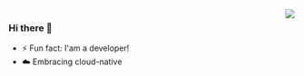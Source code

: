 <img align="right" src="https://github-readme-stats.vercel.app/api?username=leondevlifelog&count_private=true&show_icons=true"/>

### Hi there 👋

- ⚡ Fun fact: I'am a developer!
- :cloud: Embracing cloud-native
<!--
**LeonDevLifeLog/leondevlifelog** is a ✨ _special_ ✨ repository because its `README.md` (this file) appears on your GitHub profile.

Here are some ideas to get you started:

- 🔭 I’m currently working on ...
- 🌱 I’m currently learning ...
- 👯 I’m looking to collaborate on ...
- 🤔 I’m looking for help with ...
- 💬 Ask me about ...
- 📫 How to reach me: ...
- 😄 Pronouns: ...
- ⚡ Fun fact: ...
-->
<!--START_SECTION:waka-->
<!--END_SECTION:waka-->
